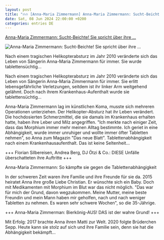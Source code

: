 ```yaml
---
layout: post
title: "🔥🔥 [Anna-Maria Zimmermann] Anna-Maria Zimmermann: Sucht-Beichte! Sie spricht über ihre ..."
date: Sat, 08 Jun 2024 22:00:00 +0200
categories: entries DE
---
```

[Anna-Maria Zimmermann: Sucht-Beichte! Sie spricht über ihre ...](https://www.schlager.de/news/anna-maria-zimmermann-sucht-beichte-sie-spricht-ueber-ihre-tablettenabhaengigkeit-leben/253612/)

![Anna-Maria Zimmermann: Sucht-Beichte! Sie spricht über ihre ...](https://static.schlager.de/uploads/2024/05/www.schlager.de-anna-maria-zimmermann-ihr-babywunsch-imago0309805280h.jpg)

Nach einem tragischen Helikopterabsturz im Jahr 2010 veränderte sich das Leben von Sängerin Anna-Maria Zimmermann für immer. Sie wurde tablettensüchtig...

Nach einem tragischen Helikopterabsturz im Jahr 2010 veränderte sich das Leben von Sängerin Anna-Maria Zimmermann für immer. Sie erlitt lebensgefährliche Verletzungen, seitdem ist ihr linker Arm weitgehend gelähmt. Doch nach ihrem Krankenhaus-Aufenthalt wurde sie tablettensüchtig…

Anna-Maria Zimmermann lag im künstlichen Koma, musste sich mehreren Operationen unterziehen. Der Helikopter-Absturz hat ihr Leben verändert. Die hochdosierten Schmerzmittel, die sie damals im Krankenhaus erhalten hatte, haben ihre Leber und Milz angegriffen. "Ich merkte nach einiger Zeit, dass das Morphium immer mehr meinen Alltag bestimmte. Ich geriet in eine Abhängigkeit, wurde immer unruhiger und wollte immer öfter Tabletten nehmen", so Anna zum Magazin "Das neue Blatt". Tablettenabhängigkeit nach einem Krankenhausaufenthalt. Das ist keine Seltenheit...

+++ Florian Silbereisen, Andrea Berg, DJ Ötzi & Co.: DIESE Unfälle überschatteten ihre Auftritte +++

Anna-Maria Zimmermann: So kämpfte sie gegen die Tablettenabhängigkeit

In der schweren Zeit waren ihre Familie und ihre Freunde für sie da. 2015 heiratet Anna ihre große Liebe Christian. Er wünschte sich ein Baby. Doch mit Medikamenten mit Morphium im Blut war das nicht möglich. "Das war für mich der Grund, davon wegzukommen. Meine Mutter, meine beste Freundin und mein Mann haben mir geholfen, nach und nach weniger Tabletten zu nehmen. Es waren sehr schwere Wochen", so die 35-Jährige.

+++ Anna-Maria Zimmerman: Bierkönig-AUS! DAS ist der wahre Grund! +++

Mit Erfolg: 2017 brachte Anna ihren Matti zur Welt. 2020 folgte Brüderchen Sepp. Heute kann sie stolz auf sich und ihre Familie sein, denn sie hat die Abhängigkeit bekämpft...

